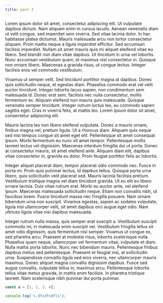 ```yaml
---
title: post 2
---
```


Lorem ipsum dolor sit amet, consectetur adipiscing elit. Ut vulputate dapibus dictum. Nam aliquam enim in cursus iaculis. Aenean venenatis diam ut velit congue, sed imperdiet sem viverra. Sed vitae lacinia dolor. In hac habitasse platea dictumst. Mauris malesuada arcu non tortor consectetur aliquam. Proin mattis neque a ligula imperdiet efficitur. Sed accumsan facilisis imperdiet. Nullam sit amet mauris quis mi aliquet eleifend vitae eu libero. Sed blandit non diam vitae dapibus. Ut tincidunt in urna vel lobortis. Nunc accumsan vestibulum quam, et maximus nisl consectetur in. Quisque non ornare libero. Maecenas a gravida risus, ut congue lectus. Integer facilisis eros vel commodo vestibulum.

Vivamus ut semper velit. Sed tincidunt porttitor magna at dapibus. Donec quis sollicitudin neque, et egestas diam. Phasellus commodo erat vel velit auctor tincidunt. Integer lobortis lacus sapien, non condimentum sem malesuada id. Donec erat sem, facilisis nec nulla consectetur, mollis fermentum ex. Aliquam eleifend non mauris quis malesuada. Quisque venenatis semper tincidunt. Integer rutrum luctus leo, eu commodo sapien sagittis eget. Cras in viverra felis, at mattis leo. Lorem ipsum dolor sit amet, consectetur adipiscing elit.

Mauris lacinia leo non libero eleifend vulputate. Donec a mauris ornare, finibus magna vel, pretium ligula. Ut a rhoncus diam. Aliquam quis neque sed nisi tempus congue sit amet eget elit. Pellentesque sit amet consequat ipsum. Morbi fermentum eu nunc sit amet tempor. Pellentesque mollis laoreet lectus vel dignissim. Maecenas interdum fringilla dui ut porta. Donec at consectetur mauris, sit amet eleifend ante. Aliquam diam elit, dapibus vitae consectetur in, gravida eu dolor. Proin feugiat porttitor felis ac lobortis.

Integer aliquet placerat diam, tempor placerat odio commodo nec. Fusce in porta mi. Proin quis pulvinar lectus, id dapibus tellus. Quisque porta urna libero, quis sollicitudin velit placerat sed. Mauris lacinia facilisis pretium. Vestibulum tristique magna vel diam tincidunt gravida. Ut eu elit eu libero ornare lacinia. Duis vitae rutrum erat. Morbi eu auctor ante, vel eleifend ipsum. Maecenas malesuada sollicitudin neque. Etiam non convallis nibh, ut faucibus lorem. Fusce tincidunt massa nec fringilla posuere. Nam ornare bibendum urna non suscipit. Vivamus egestas, sapien ac sodales vulputate, ligula nisi ullamcorper velit, sit amet dapibus orci augue eget odio. Nam ultrices ligula vitae nisi dapibus malesuada.

Integer rutrum nulla massa, quis semper erat suscipit a. Vestibulum suscipit commodo mi, in malesuada enim suscipit vel. Vestibulum fringilla tellus sit amet odio dignissim, quis fermentum nisl semper. Vivamus ut congue ex, sed pharetra arcu. Praesent at molestie risus, lobortis scelerisque nulla. Phasellus quam neque, ullamcorper vel fermentum vitae, vulputate et diam. Nulla mattis porta lobortis. Nunc nec bibendum mauris. Pellentesque finibus dapibus metus sed pellentesque. Praesent et feugiat nisi, at sollicitudin urna. Suspendisse convallis ligula sed eros viverra, nec ullamcorper mauris maximus. Donec aliquet magna convallis dignissim dapibus. Fusce sed augue convallis, vulputate tellus in, maximus arcu. Pellentesque lobortis tellus vitae metus gravida, in mattis enim facilisis. In pharetra tristique laoreet. Nam scelerisque nibh pulvinar dui porta pulvinar. 

```js
const a = [1, 2, 3, 4];

console.log('s,dfsdfsdfls');
```
